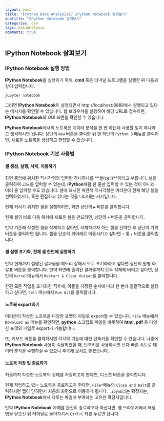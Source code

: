 ```yaml
---
layout: post
title: "[Python Data Analysis]7.IPython Notebook 살펴보기"
subtitle: "IPython Notebook 살펴보기"
categories: dev
tags: dataAnalysis
comments: true
---
```


## IPython Notebook 살펴보기

### IPython Notebook 실행 방법

**IPython Notebook**을 실행하기 위해, **cmd** 혹은 터미널 프로그램을 실행한 뒤 다음과 같이 입력합니다.

```dos
jupyter notebook
```
그러면 **IPython Notebook**이 실행되면서 http://localhost:8888에서 실행되고 있다는 메시지를 확인할 수 있습니다. 웹 브라우저를 실행하여 해당 URL로 접속하면, **IPython Notebook**의 GUI 화면을 확인할 수 있습니다.


**IPython Notebook**에서의 노트북은 데이터 분석을 한 번 하는데 사용할 일지 하나라고 생각하시면 됩니다. 상단의 `New` 버튼을 클릭한 뒤 맨 하단의 `Python 3` 메뉴를 클릭하면, 새로운 노트북을 생성하고 편집할 수 있습니다.


### IPython Notebook 기본 사용법

#### 셀 생성, 실행, 삭제, 이동하기

화면 중앙에 위치한 직사각형의 입력란 하나하나를 **셀(cell)**이라고 부릅니다. 셀을 클릭하여 코드를 입력할 수 있는데, **IPython**처럼 한 줄만 입력할 수 있는 것이 아니라 여러 줄 입력할 수도 있습니다. 셀에 표시된 파란색 직사각형은 여러분이 현재 해당 셀을 선택하였거나, 혹은 편집하고 있다는 것을 나타내는 커서입니다.


현재 커서가 위치한 셀을 실행하려면, 화면 상단의 `▶` 버튼을 클릭합니다.


현재 셀의 바로 다음 위치에 새로운 셀을 만드려면, 상단의 `+` 버튼을 클릭합니다.


만약 기존에 작성한 셀을 삭제하고 싶다면, 삭제하고자 하는 셀을 선택한 후 상단의 가위 버튼을 클릭하면 됩니다. 셀을 단순히 위아래로 이동시키고 싶다면 `↑` 및 `↓` 버튼을 클릭합니다.


#### 셀 실행 초기화, 전체 셀 한번에 실행하기

만약 현재까지 실행된 결과들을 메모리 상에서 모두 초기화하고 싶다면 상단의 원형 화살표 버튼을 클릭합니다. 만약 화면에 출력된 결과물까지 모두 삭제해 버리고 싶다면, 상단의 `Kernel`메뉴에서 `Restart & Clear Output`을 클릭합니다.


한편 모든 작업을 초기화한 직후에, 이들을 지정된 순서에 따라 한 번에 일괄적으로 실행하고 싶다면, `Cell` 메뉴에서 `Run All`을 클릭합니다.


#### 노트북 export하기

여러분이 작성한 노트북을 다양한 포맷의 파일로 export할 수 있습니다. `File` 메뉴에서 `Download as` 메뉴를 확인하면, **python** 스크립트 파일을 비롯하여 **html, pdf** 등 다양한 포맷의 파일로 export가 가능합니다.


또, 키보드 버튼을 클릭하시면 각각의 기능에 대한 단축키를 확인할 수 있습니다. 나중에 **IPython Notebook** 사용이 숙달되었을 때, 단축키를 사용하시면 보다 빠른 속도로 데이터 분석을 수행하실 수 있으니 주목해 보셔도 좋겠습니다.


#### 노트북 저장 및 종료하기

지금까지 작성한 노트북의 상태를 저장하고자 한다면, 디스켓 버튼을 클릭합니다.


현재 작업하고 있는 노트북을 종료하고자 한다면, `File*`메뉴의 `Close and Halt`를 클릭하시면 탭이 닫히면서 처음의 화면으로 이동하게 됩니다. `.ipynb`라는 확장자는, **IPython Notebook**에서 다루는 파일에 부여되는 고유한 확장자입니다.


만약 **IPython Notebook** 자체를 완전히 종료하고자 하신다면, 웹 브라우저에서 해당 탭을 닫으신 뒤 터미널로 돌아가셔서 `Ctrl+C` 키를 누르면 됩니다.


